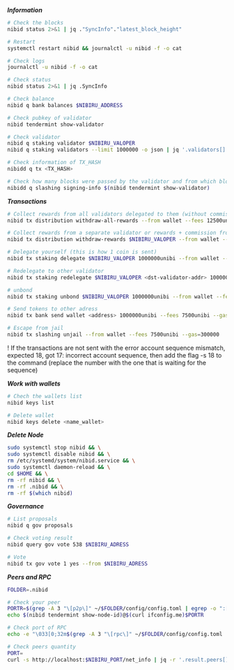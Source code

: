 ***Information***
```bash
# Check the blocks
nibid status 2>&1 | jq ."SyncInfo"."latest_block_height"
```
```bash
# Restart
systemctl restart nibid && journalctl -u nibid -f -o cat
```
```bash
# Check logs
journalctl -u nibid -f -o cat
```
```bash
# Check status
nibid status 2>&1 | jq .SyncInfo
```
```bash
# Check balance
nibid q bank balances $NIBIRU_ADDRESS
```
```bash
# Check pubkey of validator
nibid tendermint show-validator
```
```bash
# Check validator
nibid q staking validator $NIBIRU_VALOPER
nibid q staking validators --limit 1000000 -o json | jq '.validators[] | select(.description.moniker="$NIBIRU_VALOPER")' | jq
```
```bash
# Check information of TX_HASH
nibidd q tx <TX_HASH>
```
```bash
# Check how many blocks were passed by the validator and from which block the asset
nibidd q slashing signing-info $(nibid tendermint show-validator)
```

***Transactions***
```bash
# Collect rewards from all validators delegated to them (without commission)
nibid tx distribution withdraw-all-rewards --from wallet --fees 12500unibi --gas=500000 -y
```
```bash
# Collect rewards from a separate validator or rewards + commission from your own validator
nibid tx distribution withdraw-rewards $NIBIRU_VALOPER --from wallet --fees 12500unibi --gas=500000 --commission -y
```
```bash
# Delegate yourself (this is how 1 coin is sent)
nibid tx staking delegate $NIBIRU_VALOPER 1000000unibi --from wallet --fees 12500unibi --gas=500000 -y
```
```bash
# Redelegate to other validator
nibid tx staking redelegate $NIBIRU_VALOPER <dst-validator-addr> 1000000unibi --from wallet --fees 7500unibi --gas=300000 -y
```
```bash
# unbond 
nibid tx staking unbond $NIBIRU_VALOPER 1000000unibi --from wallet --fees 7500unibi --gas=300000 -y
```
```bash
# Send tokens to other adress
nibid tx bank send wallet <address> 1000000unibi --fees 7500unibi --gas=300000 -y
```
```bash
# Escape from jail
nibid tx slashing unjail --from wallet --fees 7500unibi --gas=300000
```

! If the transactions are not sent with the error account sequence mismatch, expected 18, got 17: incorrect account sequence, then add the flag -s 18 to the command (replace the number with the one that is waiting for the sequence)

***Work with wallets***
```bash
# Chech the wallets list
nibid keys list
```
```bash
# Delete wallet
nibid keys delete <name_wallet>
```

***Delete Node***
```bash
sudo systemctl stop nibid && \
sudo systemctl disable nibid && \
rm /etc/systemd/system/nibid.service && \
sudo systemctl daemon-reload && \
cd $HOME && \
rm -rf nibid && \
rm -rf .nibid && \
rm -rf $(which nibid)
```

***Governance***
```bash
# List proposals
nibid q gov proposals
```
```bash
# Check voting result
nibid query gov vote 538 $NIBIRU_ADRESS
```
```bash
# Vote 
nibid tx gov vote 1 yes --from $NIBIRU_ADRESS
```

***Peers and RPC***
```bash
FOLDER=.nibid

# Check your peer
PORTR=$(grep -A 3 "\[p2p\]" ~/$FOLDER/config/config.toml | egrep -o ":[0-9]+") && \
echo $(nibid tendermint show-node-id)@$(curl ifconfig.me)$PORTR

# Check port of RPC
echo -e "\033[0;32m$(grep -A 3 "\[rpc\]" ~/$FOLDER/config/config.toml | egrep -o ":[0-9]+")\033[0m"

# Check peers quantity
PORT=
curl -s http://localhost:$NIBIRU_PORT/net_info | jq -r '.result.peers[] | "\(.node_info.id)@\(.remote_ip):\(.node_info.listen_addr | split(":")[2])"' | wc -l
```

